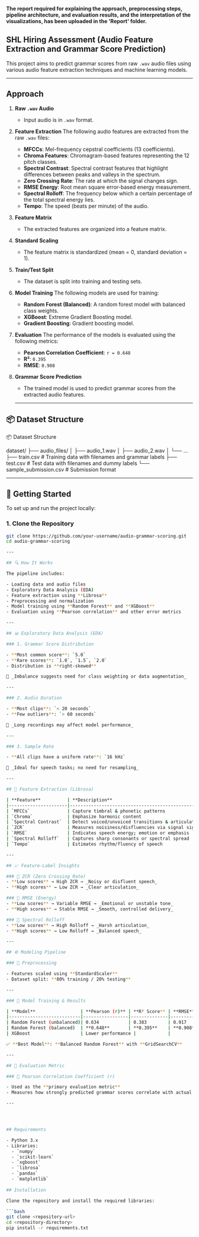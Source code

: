 **The report required for explaining the approach, preprocessing steps, pipeline architecture, and evaluation results, and the interpretation of the visualizations, has been uploaded in the 'Report' folder.**

## SHL Hiring Assessment (Audio Feature Extraction and Grammar Score Prediction)

This project aims to predict grammar scores from raw `.wav` audio files using various audio feature extraction techniques and machine learning models.


---


## Approach

1. **Raw `.wav` Audio**
   - Input audio is in `.wav` format.

2. **Feature Extraction**
   The following audio features are extracted from the raw `.wav` files:
   - **MFCCs**: Mel-frequency cepstral coefficients (13 coefficients).
   - **Chroma Features**: Chromagram-based features representing the 12 pitch classes.
   - **Spectral Contrast**: Spectral contrast features that highlight differences between peaks and valleys in the spectrum.
   - **Zero Crossing Rate**: The rate at which the signal changes sign.
   - **RMSE Energy**: Root mean square error-based energy measurement.
   - **Spectral Rolloff**: The frequency below which a certain percentage of the total spectral energy lies.
   - **Tempo**: The speed (beats per minute) of the audio.
3. **Feature Matrix**
   - The extracted features are organized into a feature matrix.

4. **Standard Scaling**
   - The feature matrix is standardized (mean = 0, standard deviation = 1).

5. **Train/Test Split**
   - The dataset is split into training and testing sets.

6. **Model Training**
   The following models are used for training:
   - **Random Forest (Balanced)**: A random forest model with balanced class weights.
   - **XGBoost**: Extreme Gradient Boosting model.
   - **Gradient Boosting**: Gradient boosting model.

7. **Evaluation**
   The performance of the models is evaluated using the following metrics:
   - **Pearson Correlation Coefficient**: `r = 0.648`
   - **R²**: `0.395`
   - **RMSE**: `0.908`

8. **Grammar Score Prediction**
   - The trained model is used to predict grammar scores from the extracted audio features.
  
   ---

## 📦 Dataset Structure

📦 Dataset Structure

dataset/
├── audio_files/
│   ├── audio_1.wav
│   ├── audio_2.wav
│   └── ...
├── train.csv                 # Training data with filenames and grammar labels
├── test.csv                  # Test data with filenames and dummy labels
└── sample_submission.csv     # Submission format


---

## 🚀 Getting Started

To set up and run the project locally:

### 1. Clone the Repository

```bash
git clone https://github.com/your-username/audio-grammar-scoring.git
cd audio-grammar-scoring

---

## 🔍 How It Works

The pipeline includes:

- Loading data and audio files  
- Exploratory Data Analysis (EDA)  
- Feature extraction using **Librosa**  
- Preprocessing and normalization  
- Model training using **Random Forest** and **XGBoost**  
- Evaluation using **Pearson correlation** and other error metrics  

---

## 📊 Exploratory Data Analysis (EDA)

### 1. Grammar Score Distribution

- **Most common score**: `5.0`  
- **Rare scores**: `1.0`, `1.5`, `2.0`  
- Distribution is **right-skewed**  

📌 _Imbalance suggests need for class weighting or data augmentation_

---

### 2. Audio Duration

- **Most clips**: `< 20 seconds`  
- **Few outliers**: `> 60 seconds`  

📌 _Long recordings may affect model performance_

---

### 3. Sample Rate

- **All clips have a uniform rate**: `16 kHz`  

📌 _Ideal for speech tasks; no need for resampling_

---

## 🎼 Feature Extraction (Librosa)

| **Feature**          | **Description**                                                     |
|----------------------|----------------------------------------------------------------------|
| `MFCCs`              | Capture timbral & phonetic patterns                                  |
| `Chroma`             | Emphasize harmonic content                                           |
| `Spectral Contrast`  | Detect voiced/unvoiced transitions & articulation quality            |
| `ZCR`                | Measures noisiness/disfluencies via signal sign changes             |
| `RMSE`               | Indicates speech energy; emotion or emphasis                         |
| `Spectral Rolloff`   | Captures sharp consonants or spectral spread                         |
| `Tempo`              | Estimates rhythm/fluency of speech                                   |

---

## 📈 Feature-Label Insights

### 🔹 ZCR (Zero Crossing Rate)
- **Low scores** → High ZCR → _Noisy or disfluent speech_  
- **High scores** → Low ZCR → _Clear articulation_

### 🔹 RMSE (Energy)
- **Low scores** → Variable RMSE → _Emotional or unstable tone_  
- **High scores** → Stable RMSE → _Smooth, controlled delivery_

### 🔹 Spectral Rolloff
- **Low scores** → High Rolloff → _Harsh articulation_  
- **High scores** → Low Rolloff → _Balanced speech_

---

## ⚙️ Modeling Pipeline

### 🧪 Preprocessing

- Features scaled using **StandardScaler**  
- Dataset split: **80% training / 20% testing**

---

### 🧠 Model Training & Results

| **Model**                 | **Pearson (r)** | **R² Score** | **RMSE** | **MAE** | **MAPE** |
|---------------------------|-----------------|--------------|----------|---------|----------|
| Random Forest (unbalanced)| 0.634           | 0.383        | 0.917    | ~0.75   | ~25%     |
| Random Forest (balanced)  | **0.648**       | **0.395**    | **0.908**| ~0.75   | ~25%     |
| XGBoost                   | Lower performance |            |          |         |          |

✅ **Best Model**: **Balanced Random Forest** with **GridSearchCV**

---

## 🧪 Evaluation Metric

### 📌 Pearson Correlation Coefficient (r)

- Used as the **primary evaluation metric**
- Measures how strongly predicted grammar scores correlate with actual scores

---




## Requirements

- Python 3.x
- Libraries:
  - `numpy`
  - `scikit-learn`
  - `xgboost`
  - `librosa`
  - `pandas`
  - `matplotlib`
  
## Installation

Clone the repository and install the required libraries:

```bash
git clone <repository-url>
cd <repository-directory>
pip install -r requirements.txt





